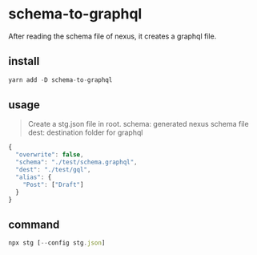 # schema-to-graphql
After reading the schema file of nexus, it creates a graphql file.

## install
```js
yarn add -D schema-to-graphql
```

## usage

> Create a stg.json file in root.
> schema: generated nexus schema file
> dest: destination folder for graphql


```js
{
  "overwrite": false,
  "schema": "./test/schema.graphql",
  "dest": "./test/gql",
  "alias": {
    "Post": ["Draft"]
  }
}
```

## command

```js
npx stg [--config stg.json]
```